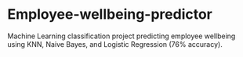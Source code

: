 # Employee-wellbeing-predictor

Machine Learning classification project predicting employee wellbeing using KNN, Naive Bayes, and Logistic Regression (76% accuracy).
